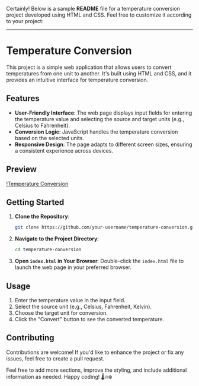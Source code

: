 Certainly! Below is a sample **README** file for a temperature conversion project developed using HTML and CSS. Feel free to customize it according to your project:

---

# Temperature Conversion

This project is a simple web application that allows users to convert temperatures from one unit to another. It's built using HTML and CSS, and it provides an intuitive interface for temperature conversion.

## Features

- **User-Friendly Interface**: The web page displays input fields for entering the temperature value and selecting the source and target units (e.g., Celsius to Fahrenheit).
- **Conversion Logic**: JavaScript handles the temperature conversion based on the selected units.
- **Responsive Design**: The page adapts to different screen sizes, ensuring a consistent experience across devices.

## Preview
<a href="https://shobhit0011.github.io/temperature-conversion/">
!Temperature Conversion</a>

## Getting Started

1. **Clone the Repository**:
   ```bash
   git clone https://github.com/your-username/temperature-conversion.git
   ```

2. **Navigate to the Project Directory**:
   ```bash
   cd temperature-conversion
   ```

3. **Open `index.html` in Your Browser**:
   Double-click the `index.html` file to launch the web page in your preferred browser.

## Usage

1. Enter the temperature value in the input field.
2. Select the source unit (e.g., Celsius, Fahrenheit, Kelvin).
3. Choose the target unit for conversion.
4. Click the "Convert" button to see the converted temperature.

## Contributing

Contributions are welcome! If you'd like to enhance the project or fix any issues, feel free to create a pull request.

Feel free to add more sections, improve the styling, and include additional information as needed. Happy coding! 🌡️🔥❄️
